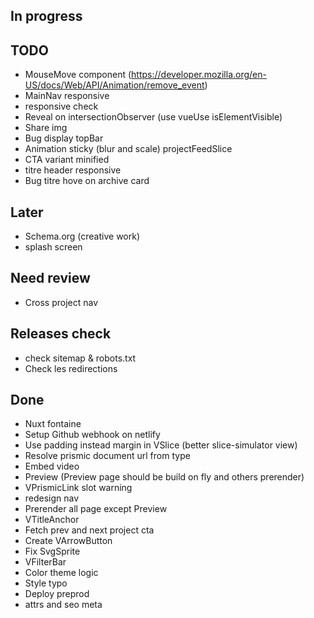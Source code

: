 ## In progress

## TODO
- MouseMove component (https://developer.mozilla.org/en-US/docs/Web/API/Animation/remove_event)
- MainNav responsive
- responsive check
- Reveal on intersectionObserver (use vueUse isElementVisible)
- Share img
- Bug display topBar 
- Animation sticky (blur and scale) projectFeedSlice
- CTA variant minified
- titre header responsive
- Bug titre hove on archive card 

## Later
- Schema.org (creative work)
- splash screen

## Need review
- Cross project nav

## Releases check
- check sitemap & robots.txt
- Check les redirections

## Done
- Nuxt fontaine
- Setup Github webhook on netlify
- Use padding instead margin in VSlice (better slice-simulator view)
- Resolve prismic document url from type
- Embed video
- Preview (Preview page should be build on fly and others prerender)
- VPrismicLink slot warning
- redesign nav
- Prerender all page except Preview
- VTitleAnchor
- Fetch prev and next project cta
- Create VArrowButton
- Fix SvgSprite
- VFilterBar
- Color theme logic
- Style typo
- Deploy preprod
- attrs and seo meta 
